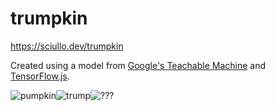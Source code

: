 # trumpkin
https://sciullo.dev/trumpkin

Created using a model from [Google's Teachable Machine](https://teachablemachine.withgoogle.com/train/image) and [TensorFlow.js](https://www.npmjs.com/package/@tensorflow/tfjs).

![pumpkin](https://i.imgur.com/zSJwIaq.png)![trump](https://i.imgur.com/o1sFLIv.png)![???](https://i.imgur.com/QbPvamu.png)
